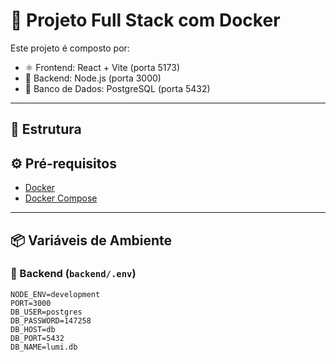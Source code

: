 # 🐳 Projeto Full Stack com Docker

Este projeto é composto por:

- ⚛️ Frontend: React + Vite (porta 5173)
- 🚀 Backend: Node.js (porta 3000)
- 🐘 Banco de Dados: PostgreSQL (porta 5432)

---

## 📁 Estrutura
 
## ⚙️ Pré-requisitos

- [Docker](https://www.docker.com/)
- [Docker Compose](https://docs.docker.com/compose/)

---

## 📦 Variáveis de Ambiente

### 🔐 Backend (`backend/.env`)

```env
NODE_ENV=development
PORT=3000
DB_USER=postgres
DB_PASSWORD=147258
DB_HOST=db
DB_PORT=5432
DB_NAME=lumi.db

